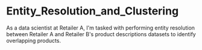 # Entity_Resolution_and_Clustering
 As a data scientist at Retailer A, I'm tasked with performing entity resolution between Retailer A and Retailer B's product descriptions datasets to identify overlapping products.
